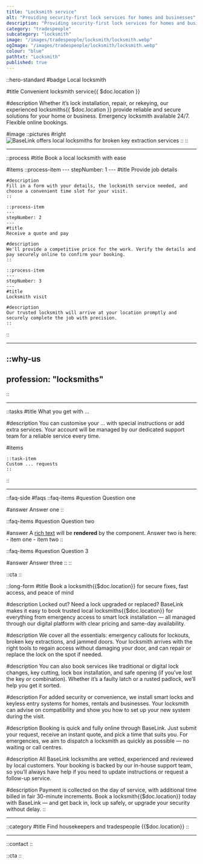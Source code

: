 ```yaml
---
title: "Locksmith service"
alt: "Providing security-first lock services for homes and businesses"
description: "Providing security-first lock services for homes and businesses"
category: "tradespeople"
subcategory: "locksmith"
image: "/images/tradespeople/locksmith/locksmith.webp"
ogImage: "/images/tradespeople/locksmith/locksmith.webp"
colour: "blue"
pathtxt: "Locksmith"
published: true
---
```


::hero-standard
#badge
Local locksmith

#title
Convenient locksmith service{{ $doc.location }}

#description
Whether it’s lock installation, repair, or rekeying, our experienced locksmiths{{ $doc.location }} provide reliable and secure solutions for your home or business. Emergency locksmith available 24/7. Flexible online bookings.

#image
    ::pictures
    #right
    ![BaseLink offers local locksmiths for broken key extraction services](/images/tradespeople/locksmith/locksmith.webp)
    ::
::

---

::process
#title
Book a local locksmith with ease

#items
    ::process-item
    ---
    stepNumber: 1
    ---
    #title
    Provide job details

    #description
    Fill in a form with your details, the locksmith service needed, and choose a convenient time slot for your visit.
    ::
    
    ::process-item
    ---
    stepNumber: 2
    ---
    #title
    Receive a quote and pay

    #description
    We'll provide a competitive price for the work. Verify the details and pay securely online to confirm your booking.
    ::

    ::process-item
    ---
    stepNumber: 3
    ---
    #title
    Locksmith visit

    #description
    Our trusted locksmith will arrive at your location promptly and securely complete the job with precision.
    ::
::

---

::why-us
---
profession: "locksmiths"
---
::

---

::tasks
#title
What you get with ...

#description
You can customise your ... with special instructions or add extra services. Your account will be managed by our dedicated support team for a reliable service every time.

#items

    ::task-item
    Custom ... requests
    ::
::

---

::faq-side
#faqs
  ::faq-items
  #question
  Question one

  #answer
  Answer one
  ::

  ::faq-items
  #question
  Question two

  #answer
  A [rich text](/services/commercial-cleaning) will be **rendered** by the component.
  Answer two is here:
    - item one
    - item two
  ::

  ::faq-items
  #question
  Question 3

  #answer
  Answer three
  ::
::

::cta
::

::long-form
#title
Book a locksmith{{$doc.location}} for secure fixes, fast access, and peace of mind

#description
Locked out? Need a lock upgraded or replaced? BaseLink makes it easy to book trusted local locksmiths{{$doc.location}} for everything from emergency access to smart lock installation — all managed through our digital platform with clear pricing and same-day availability.

#description
We cover all the essentials: emergency callouts for lockouts, broken key extractions, and jammed doors. Your locksmith arrives with the right tools to regain access without damaging your door, and can repair or replace the lock on the spot if needed.

#description
You can also book services like traditional or digital lock changes, key cutting, lock box installation, and safe opening (if you’ve lost the key or combination). Whether it’s a faulty latch or a rusted padlock, we’ll help you get it sorted.

#description
For added security or convenience, we install smart locks and keyless entry systems for homes, rentals and businesses. Your locksmith can advise on compatibility and show you how to set up your new system during the visit.

#description
Booking is quick and fully online through BaseLink. Just submit your request, receive an instant quote, and pick a time that suits you. For emergencies, we aim to dispatch a locksmith as quickly as possible — no waiting or call centres.

#description
All BaseLink locksmiths are vetted, experienced and reviewed by local customers. Your booking is backed by our in-house support team, so you’ll always have help if you need to update instructions or request a follow-up service.

#description
Payment is collected on the day of service, with additional time billed in fair 30-minute increments. Book a locksmith{{$doc.location}} today with BaseLink — and get back in, lock up safely, or upgrade your security without delay.
::

---

::category
#title
Find housekeepers and tradespeople {{$doc.location}}
::

---

::contact
::

::cta
::